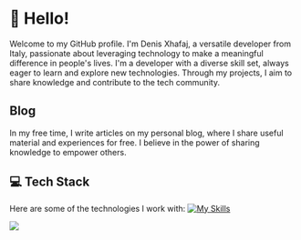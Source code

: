 # 👋 Hello!

Welcome to my GitHub profile. I'm Denis Xhafaj, a versatile developer from Italy, passionate about leveraging technology to make a meaningful difference in people's lives.
I'm a developer with a diverse skill set, always eager to learn and explore new technologies. Through my projects, I aim to share knowledge and contribute to the tech community.

## Blog

In my free time, I write articles on my personal blog, where I share useful material and experiences for free. I believe in the power of sharing knowledge to empower others.

## 💻 Tech Stack

Here are some of the technologies I work with:
[![My Skills](https://skillicons.dev/icons?i=html,css,js,c,java,figma,linux,git)](https://skillicons.dev)


[![](https://visitcount.itsvg.in/api?id=xaxoman&icon=0&color=0)](https://visitcount.itsvg.in)

<!-- Proudly created with GPRM ( https://gprm.itsvg.in ) -->
